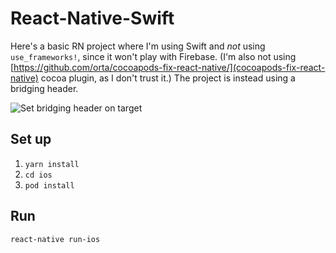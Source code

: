 # React-Native-Swift
Here's a basic RN project where I'm using Swift and *not* using `use_frameworks!`, since it won't play with Firebase.
(I'm also not using [https://github.com/orta/cocoapods-fix-react-native/](cocoapods-fix-react-native) cocoa plugin, as I don't trust it.) The project is instead using a bridging header.

![Set bridging header on target](https://snag.gy/nBvJ1i.jpg)

## Set up
1. `yarn install`
2. `cd ios`
3. `pod install`

## Run
`react-native run-ios`
